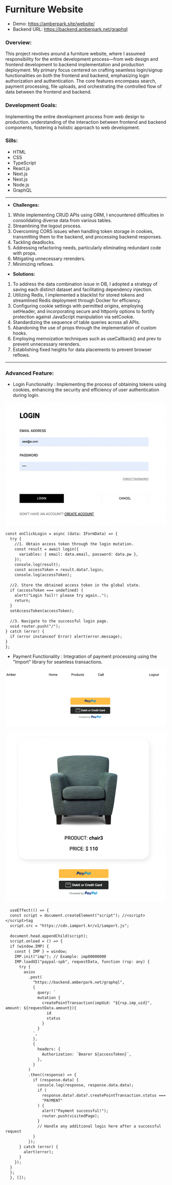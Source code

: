 # Furniture Website
+ Demo: https://amberpark.site/website/
+ Backend URL: https://backend.amberpark.net/graphql

  
### **Overview:** 
This project revolves around a furniture website, where I assumed responsibility for the entire development process—from web design and frontend development to backend implementation and production deployment. My primary focus centered on crafting seamless login/signup functionalities on both the frontend and backend, emphasizing login authorization and authentication. The core features encompass search, payment processing, file uploads, and orchestrating the controlled flow of data between the frontend and backend.

### **Development Goals:** 
Implementing the entire development process from web design to production. understanding of the interaction between frontend and backend components, fostering a holistic approach to web development.

### **Sills:** 
+ HTML
+ CSS
+ TypeScript
+ React.js
+ Next.js
+ Nest.js
+ Node.js
+ GraphQL

-------
+ **Challenges:**

1. While implementing CRUD APIs using ORM, I encountered difficulties in consolidating diverse data from various tables.
2. Streamlining the logout process.
3. Overcoming CORS issues when handling token storage in cookies, transmitting them to the backend, and processing backend responses.
4. Tackling deadlocks.
5. Addressing refactoring needs, particularly eliminating redundant code with props.
6. Mitigating unnecessary rerenders.
7. Minimizing reflows.

+ **Solutions:**

1. To address the data combination issue in DB, I adopted a strategy of saving each distinct dataset and facilitating dependency injection.
2. Utilizing Redis, I implemented a blacklist for stored tokens and streamlined Redis deployment through Docker for efficiency.
3. Configuring cookie settings with permitted origins, employing setHeader, and incorporating secure and httponly options to fortify protection against JavaScript manipulation via setCookie.
4. Standardizing the sequence of table queries across all APIs.
5. Abandoning the use of props through the implementation of custom hooks.
6. Employing memoization techniques such as useCallback() and prev to prevent unnecessary rerenders.
7. Establishing fixed heights for data placements to prevent browser reflows.

-------

### **Advanced Feature:** 
+ Login Functionality : Implementing the process of obtaining tokens using cookies, enhancing the security and efficiency of user authentication during login.
  
![login](https://github.com/ParkAmber/frontend-portfolio-furniture-website/blob/main/login_page.png)

    const onClickLogin = async (data: IFormData) => {
      try {
        //1. Obtain access token through the login mutation.
        const result = await login({
          variables: { email: data.email, password: data.pw },
        });
        console.log(result);
        const accessToken = result.data?.login;
        console.log(accessToken);

      //2. Store the obtained access token in the global state.
      if (accessToken === undefined) {
        alert("Login fail!! please try again..");
        return;
      }
      setAccessToken(accessToken);

      //3. Navigate to the successful login page.
      void router.push("/");
    } catch (error) {
      if (error instanceof Error) alert(error.message);
    }
    };



    
+ Payment Functionality : Integration of payment processing using the "Import" library for seamless transactions.
  
![total payment](https://github.com/ParkAmber/frontend-portfolio-furniture-website/blob/main/pyment_total_page.png)

![payment_one](https://github.com/ParkAmber/frontend-portfolio-furniture-website/blob/main/payment_page.png)

      useEffect(() => {
      const script = document.createElement("script"); //<script></script>tag
      script.src = "https://cdn.iamport.kr/v1/iamport.js";
  
      document.head.appendChild(script); 
      script.onload = () => {
      if (window.IMP) {
        const { IMP } = window;
        IMP.init("imp"); // Example: imp00000000
        IMP.loadUI("paypal-spb", requestData, function (rsp: any) {
          try {
            axios
              .post(
                "https://backend.amberpark.net/graphql",
                {
                  query: `
                  mutation {
                    createPointTransaction(impUid: "${rsp.imp_uid}", amount: ${requestData.amount}){
                      id
                      status
                    }
                  }
                `,
                },
                {
                  headers: {
                    Authorization: `Bearer ${accessToken}`,
                  },
                }
              )
              .then((response) => {
                if (response.data) {
                  console.log(response, response.data.data);
                  if (
                    response.data?.data?.createPointTransaction.status ===
                    "PAYMENT"
                  ) {
                    alert("Payment successful!");
                    router.push(visitedPage);
                  }
                  // Handle any additional logic here after a successful request
                }
              });
          } catch (error) {
            alert(error);
          }
        });
      }
      };
      }, []);
      
